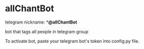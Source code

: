 # allChantBot
telegram nickname: 
  *<b>@allChantBot</b>

bot that tags all people in telegram group

To activate bot, paste your telegram bot's token into config.py file.
